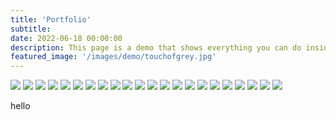 ```yaml
---
title: 'Portfolio'
subtitle: 
date: 2022-06-18 00:00:00
description: This page is a demo that shows everything you can do inside portfolio and blog posts.
featured_image: '/images/demo/touchofgrey.jpg'
---
```



<div class="gallery" data-columns="3">
	<img src="/images/demo/octopus.jpg">
	<img src="/images/demo/touchofgrey.jpg">
	<img src="/images/demo/wavetothewind.jpg">
	<img src="/images/demo/gold.jpg">
	<img src="/images/demo/sunyellow.jpg">
	<img src="/images/demo/star.jpg">
	<img src="/images/demo/blue.jpg">
	<img src="/images/demo/brownart.jpg">
	<img src="/images/demo/red_swirl.jpg">
	<img src="/images/demo/ice_gold.jpg">
	<img src="/images/demo/people.jpg">
	<img src="/images/demo/red_line.jpg">
	<img src="/images/demo/kapow2.jpg">
	<img src="/images/demo/vFlowers blooming_Original.jpg">
	<img src="/images/demo/green_line.jpg">
	<img src="/images/demo/moss.jpg">
	<img src="/images/demo/tree.jpg">
	<img src="/images/demo/canvas.jpg">
	<img src="/images/demo/night_becomes_the_day.jpg">
	<img src="/images/demo/port/Original.jpg">
	<img src="/images/demo/port/the-wind_Original.jpg">
	<img src="/images/demo/port/sun_Original.jpg">
</div>

hello

<!---

## Demo content

This page is a demo that shows everything you can do inside portfolio and blog posts.

We've included everything you need to create engaging posts about your work, and show off your case studies in a beautiful way.

**Obviously,** we’ve styled up *all the basic* text formatting options [available in markdown](https://github.com/adam-p/markdown-here/wiki/Markdown-Cheatsheet).

You can create lists:

* Simple bulleted lists
* Like this one
* Are cool

And:

1. Numbered lists
2. Like this other one
3. Are great too

You can also add blockquotes, which are shown at a larger width to help break up the layout and draw attention to key parts of your content:

> “Simple can be harder than complex: You have to work hard to get your thinking clean to make it simple. But it’s worth it in the end because once you get there, you can move mountains.”

The theme also supports markdown tables:

| Item                 | Author        | Supports tables? | Price |
|----------------------|---------------|------------------|-------|
| Duet Jekyll Theme    | Jekyll Themes | Yes              | $49   |
| Index Jekyll Theme   | Jekyll Themes | Yes              | $49   |
| Journal Jekyll Theme | Jekyll Themes | Yes              | $49   |

And footnotes[^1], which link to explanations[^2] at the bottom of the page[^3].

[^1]: Beautiful modern, minimal theme design.
[^2]: Powerful features to show off your work.
[^3]: Maintained and supported by the theme developer.

You can throw in some horizontal rules too:

---

### Image galleries

Here's a really neat custom feature we added – galleries:

<div class="gallery" data-columns="3">
	<img src="/images/demo/demo-portrait.jpg">
	<img src="/images/demo/demo-landscape.jpg">
	<img src="/images/demo/demo-square.jpg">
	<img src="/images/demo/demo-landscape-2.jpg">
</div>

Inspired by the Galleries feature from WordPress, we've made it easy to create grid layouts for your images. Just use a bit of simple HTML in your post to create a masonry grid image layout:

```html
<div class="gallery" data-columns="3">
    <img src="/images/demo/demo-portrait.jpg">
    <img src="/images/demo/demo-landscape.jpg">
    <img src="/images/demo/demo-square.jpg">
    <img src="/images/demo/demo-landscape-2.jpg">
</div>
```

*See what we did there? Code and syntax highlighting is built-in too!*

Change the number inside the 'columns' setting to create different types of gallery for all kinds of purposes. You can even click on each image to seamlessly enlarge it on the page.

---

### Image carousels

Here's another gallery with only one column, which creates a carousel slide-show instead.

A nice little feature: the carousel only advances when it is in view, so your visitors won't scroll down to find it half way through your images.

<div class="gallery" data-columns="1">
	<img src="/images/demo/demo-landscape.jpg">
	<img src="/images/demo/demo-landscape-2.jpg">
</div>

### What about videos?

Videos are an awesome way to show off your work in a more engaging and personal way, and we’ve made sure they work great on our themes. Just paste an embed code from YouTube or Vimeo, and the theme makes sure it displays perfectly:

<iframe src="https://player.vimeo.com/video/19536258?color=ffffff&title=0&byline=0&portrait=0" width="640" height="360" frameborder="0" webkitallowfullscreen mozallowfullscreen allowfullscreen></iframe>

---

## Pretty cool, huh?

We've packed this theme with powerful features to show off your work. Why not put them to use on your new portfolio?

<a href="https://jekyllthemes.io/theme/index-portfolio-jekyll-theme" class="button button--large">Get This Theme</a>

-->